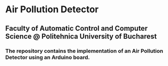 # Air Pollution Detector
## Faculty of Automatic Control and Computer Science @ Politehnica University of Bucharest
### The repository contains the implementation of an Air Pollution Detector using an Arduino board.
